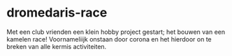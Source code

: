 # dromedaris-race
Met een club vrienden een klein hobby project gestart; het bouwen van een kamelen race! Voornameliijk onstaan door corona en het hierdoor on te breken van alle kermis activiteiten.

